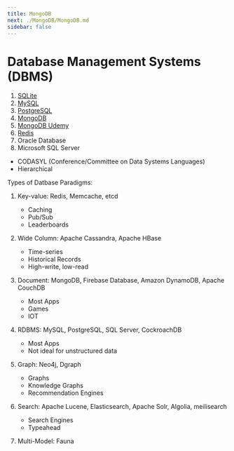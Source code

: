 ```yaml
---
title: MongoDB
next: ./MongoDB/MongoDB.md
sidebar: false
---
```


# Database Management Systems (DBMS)

1. [SQLite](./SQLite.md)
2. [MySQL](./MySQL.md)
3. [PostgreSQL](./PostgreSQL.md)
4. [MongoDB](./MongoDB/MongoDB.md)
5. [MongoDB Udemy](./MongoDB/MongoDB_Udemy.md)
6. [Redis](./Redis.md)
7. Oracle Database
8. Microsoft SQL Server

- CODASYL (Conference/Committee on Data Systems Languages)
- Hierarchical

Types of Datbase Paradigms:

1. Key-value: Redis, Memcache, etcd

   - Caching
   - Pub/Sub
   - Leaderboards

2. Wide Column: Apache Cassandra, Apache HBase

   - Time-series
   - Historical Records
   - High-write, low-read

3. Document: MongoDB, Firebase Database, Amazon DynamoDB, Apache CouchDB

   - Most Apps
   - Games
   - IOT

4. RDBMS: MySQL, PostgreSQL, SQL Server, CockroachDB

   - Most Apps
   - Not ideal for unstructured data

5. Graph: Neo4j, Dgraph

   - Graphs
   - Knowledge Graphs
   - Recommendation Engines

6. Search: Apache Lucene, Elasticsearch, Apache Solr, Algolia, meilisearch

   - Search Engines
   - Typeahead

7. Multi-Model: Fauna
